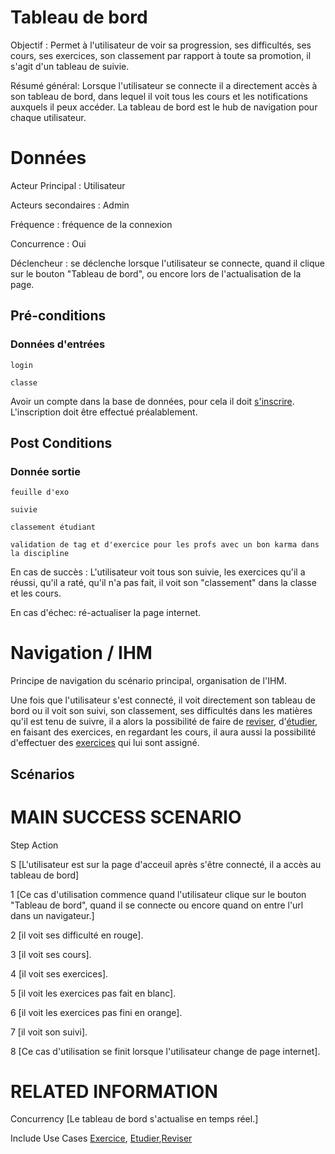 # Tableau de bord


Objectif :  Permet à l'utilisateur de voir sa progression, ses difficultés, ses cours, ses exercices, son classement par rapport à toute sa promotion, il s'agit d'un tableau de suivie.

Résumé général: Lorsque l'utilisateur se connecte il a directement accès à son tableau de bord, dans lequel il voit tous les cours et les notifications auxquels il peux accéder. La tableau de bord est le hub de navigation pour chaque utilisateur.

# Données

Acteur Principal : Utilisateur

Acteurs secondaires : Admin

Fréquence   : fréquence de la connexion

Concurrence : Oui

Déclencheur : se déclenche lorsque l'utilisateur se connecte, quand il clique sur le bouton "Tableau de bord", ou encore lors de l'actualisation de la page.


## Pré-conditions

### Données d'entrées
	login

	classe

Avoir un compte dans la base de données, pour cela il doit [s'inscrire](/inscription.md).
L'inscription doit être effectué préalablement.

## Post Conditions

### Donnée sortie
	feuille d'exo

	suivie

	classement étudiant

	validation de tag et d'exercice pour les profs avec un bon karma dans la discipline

En cas de succès : L'utilisateur voit tous son suivie, les exercices qu'il a réussi, qu'il a raté, qu'il n'a pas fait, il voit son "classement" dans la classe et les cours.

En cas d'échec: ré-actualiser la page internet.

# Navigation / IHM 

Principe de navigation du scénario principal, organisation de l'IHM.

Une fois que l'utilisateur s'est connecté, il voit directement son tableau de bord ou il voit son suivi, son classement, ses difficultés dans les matières qu'il est tenu de suivre, il a alors la possibilité de faire de [reviser](/reviser.md), d'[étudier](/etudier.md), en faisant des exercices, en regardant les cours, il aura aussi la possibilité d'effectuer des [exercices](/exercice.md) qui lui sont assigné.

## Scénarios

# MAIN SUCCESS SCENARIO

Step    Action

S    [L'utilisateur est sur la page d'acceuil après s'être connecté, il a accès au tableau de bord]

1    [Ce cas d'utilisation commence quand l'utilisateur clique sur le bouton "Tableau de bord", quand il se connecte ou encore quand on entre l'url dans un navigateur.]

2    [il voit ses difficulté en rouge].

3    [il voit ses cours].

4    [il voit ses exercices].

5    [il voit les exercices pas fait en blanc].

6    [il voit les exercices pas fini en orange].

7    [il voit son suivi].

8    [Ce cas d'utilisation se finit lorsque l'utilisateur change de page internet].

# RELATED INFORMATION

Concurrency    [Le tableau de bord s'actualise en temps réel.]

Include Use Cases    [Exercice](/exercice.md), [Etudier](/etudier.md),[Reviser](/reviser.md)


<!--- 
Author : Jordan
Validator : Raphael 
-->
 
